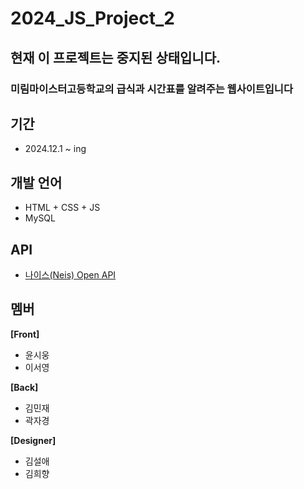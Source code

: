 # 2024_JS_Project_2<br>
## 현재 이 프로젝트는 중지된 상태입니다.
### 미림마이스터고등학교의 급식과 시간표를 알려주는 웹사이트입니다

## 기간
- 2024.12.1 ~ ing

## 개발 언어
- HTML + CSS + JS
- MySQL

## API
- [나이스(Neis) Open API](https://open.neis.go.kr/)

## 멤버
<b>[Front]</b>
- 윤시웅
- 이서영

<b>[Back]</b>
- 김민재
- 곽자경
  
<b>[Designer]</b>
- 김설애
- 김희향
